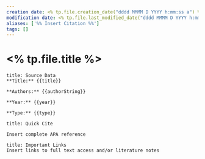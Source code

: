 ```yaml
---
creation date: <% tp.file.creation_date("dddd MMMM D YYYY h:mm:ss a") %>
modification date: <% tp.file.last_modified_date("dddd MMMM D YYYY h:mm:ss a") %>
aliases: ['%% Insert Citation %%'] 
tags: []
---
```

# <% tp.file.title %>


```ad-source
title: Source Data
**Title:** {{title}}

**Authors:** {{authorString}}

**Year:** {{year}}

**Type:** {{type}}

```

```ad-cite
title: Quick Cite

Insert complete APA reference 
```

```ad-link
title: Important Links
Insert links to full text access and/or literature notes
```


